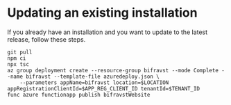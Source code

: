 # Updating an existing installation

If you already have an installation and you want to update to the latest
release, follow these steps.

    git pull
    npm ci
    npx tsc
    az group deployment create --resource-group bifravst --mode Complete --name bifravst --template-file azuredeploy.json \
        --parameters appName=bifravst location=$LOCATION appRegistrationClientId=$APP_REG_CLIENT_ID tenantId=$TENANT_ID
    func azure functionapp publish bifravstWebsite
